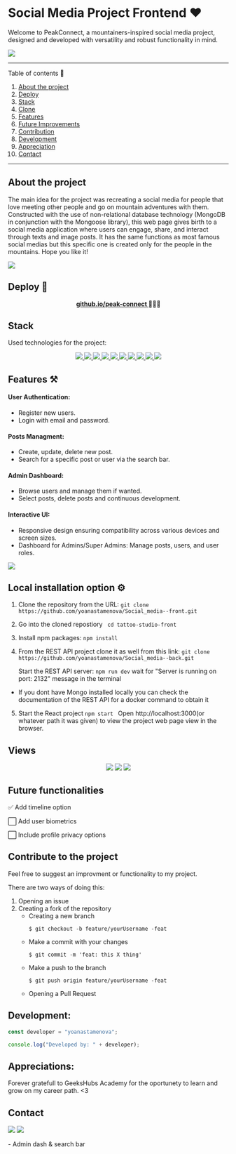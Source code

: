 # Social Media Project Frontend ❤️

Welcome to PeakConnect, a mountainers-inspired social media project, designed and developed with versatility and robust functionality in mind. 

<img src="./public/assets/logo.png">

<hr>

<summary> Table of contents 📝</summary> 
    <ol> 
    <li><a href="#about-the-project-📁">About the project</a></li> 
    <li><a href="#deploy-🚀">Deploy</a></li> 
    <li><a href="#stack">Stack</a></li> 
    <li><a href="#local-installation-option">Clone</a></li> 
    <li><a href="#features-⚒">Features</a></li> 
    <li><a href="#future-improvements">Future Improvements</a></li> 
    <li><a href="#contributions">Contribution</a></li> 
    <li><a href="#development">Development</a></li>    
    <li><a href="#appreciations">Appreciation</a></li> 
    <li><a href="#contact">Contact</a></li>
    </ol>

<hr>

## About the project

The main idea for the project was recreating a social media for people that love meeting other people and go on mountain adventures with them. Constructed with the use of non-relational database technology (MongoDB in conjunction with the Mongoose library), this web page gives birth to a social media application where users can engage, share, and interact through texts and image posts. It has the same functions as most famous social medias but this specific one is created only for the people in the mountains. Hope you like it!

<img src="./public/assets/view.webp">


## Deploy 🚀

<div align="center">
    <a href="https://social-media-app.zeabur.app"><strong> github.io/peak-connect </strong></a>🚀🚀🚀
</div>

## Stack

Used technologies for the project:

<div align="center"> 
<a href="https://reactjs.org/"> 
<img src= "https://img.shields.io/badge/React-20232A?style=for-the-badge&logo=react&logoColor=61DAFB"/> 
</a> 
<a href="https://www.typescriptlang.org/"> 
<img src= "https://img.shields.io/badge/JavaScript-323330?style=for-the-badge&logo=javascript&logoColor=F7DF1E" />
 </a>
 <a href="https://sass-lang.com/"> 
 <img src= "https://img.shields.io/badge/Sass-HF569B?style=for-the-badge&logo=sass&logoColor=white"/> 
 </a> 
 <a href="https://axios-http.com/"> 
 <img src= "https://img.shields.io/badge/Axios-6700DF?style=for-the-badge&logo=axios&logoColor=white"/> 
 </a> 
  <a href="https://materialui.com/"> 
 <img src= "https://img.shields.io/badge/Material%20UI-007FFF?style=for-the-badge&logo=mui&logoColor=white"/> 
 </a> 
   <a href="https://reactrouter.com/"> 
 <img src= "https://img.shields.io/badge/React_Router-CA4245?style=for-the-badge&logo=react-router&logoColor=white"/> 
 </a> 
   <a href="https://node.com/"> 
 <img src= "https://img.shields.io/badge/Node%20js-339933?style=for-the-badge&logo=nodedotjs&logoColor=white"/> 
 </a> 
    <a href="https://npm.com/"> 
 <img src= "https://img.shields.io/badge/npm-CB3837?style=for-the-badge&logo=npm&logoColor=white"/> 
 </a>
     <a href="https://redux.com/"> 
 <img src= "https://img.shields.io/badge/Redux-593D88?style=for-the-badge&logo=redux&logoColor=white"/> 
 </a>
      <a href="https://jwtdecoded.com/"> 
 <img src= "https://img.shields.io/badge/JWT-000000?style=for-the-badge&logo=JSON%20web%20tokens&logoColor=white"/> 
 </a>
 </div>


## Features ⚒

#### User Authentication:

- Register new users.
- Login with email and password.

#### Posts Managment:

- Create, update, delete new post.
- Search for a specific post or user via the search bar.

#### Admin Dashboard:

- Browse users and manage them if wanted.
- Select posts, delete posts and continuous development.

#### Interactive UI:

- Responsive design ensuring compatibility across various devices and screen sizes.
- Dashboard for Admins/Super Admins:
  Manage posts, users, and user roles.


<img src="./public/assets/giphy.webp">

## Local installation option ⚙️

1. Clone the repository from the URL:
   `git clone https://github.com/yoanastamenova/Social_media--front.git`
2. Go into the cloned repostiory
   ` cd tattoo-studio-front`
3. Install npm packages:
   `npm install `
4. From the REST API project clone it as well from this link:
   `git clone https://github.com/yoanastamenova/Social_media--back.git`

    Start the REST API server: 
   `npm run dev` 
   wait for "Server is running on port: 2132" message in the terminal

- If you dont have Mongo installed locally you can check the documentation of the REST API for a docker command to obtain it

5. Start the React project
   `npm start `
   Open http://localhost:3000(or whatever path it was given) to view the project web page view in the browser.

## Views

<div align="center"> 
   <img src="./public/assets/login.png"/>
   <img src="./public/assets/HomePage.png"/>
   <img src="./public/assets/white.png"/>
</div>


## Future functionalities

✅ Add timeline option 

⬜ Add user biometrics

⬜ Include profile privacy options

## Contribute to the project

Feel free to suggest an improvment or functionality to my project.

There are two ways of doing this:

1. Opening an issue
2. Creating a fork of the repository
   - Creating a new branch
     ```
     $ git checkout -b feature/yourUsername -feat
     ```
   - Make a commit with your changes
     ```
     $ git commit -m 'feat: this X thing'
     ```
   - Make a push to the branch
     ```
     $ git push origin feature/yourUsername -feat
     ```
   - Opening a Pull Request

## Development:

```js
const developer = "yoanastamenova";

console.log("Developed by: " + developer);
```

## Appreciations:

Forever gratefull to GeeksHubs Academy for the oportunety to learn and grow on my career path. <3

## Contact

<a href = "mailto:micorreoelectronico@gmail.com"><img src="https://img.shields.io/badge/Gmail-C6362C?style=for-the-badge&logo=gmail&logoColor=white" target="_blank"></a>
<a href="https://www.linkedin.com/in/linkedinUser/" target="_blank"><img src="https://img.shields.io/badge/-LinkedIn-%230077B5?style=for-the-badge&logo=linkedin&logoColor=white" target="_blank"></a>

</p>

<p> 
- Admin dash & search bar
</p>